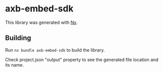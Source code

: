 # axb-embed-sdk

This library was generated with [Nx](https://nx.dev).

## Building

Run `nx bundle axb-embed-sdk` to build the library.

Check project.json "output" property to see the generated file location and its name.
